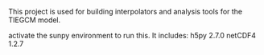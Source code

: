 This project is used for building interpolators and analysis tools for the TIEGCM model.

activate the sunpy environment to run this. It includes:
h5py                      2.7.0                     <pip>
netCDF4                   1.2.7                     <pip>
